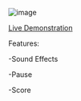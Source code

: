 
![image](https://github.com/JeremyGroce/snake/assets/108232216/c8fb2cc7-8fcb-489e-bf42-714ebb884297)
  
  [Live Demonstration](https://jeremygroce.github.io/snake/src/index.html)




Features: 

-Sound Effects

-Pause 

-Score
